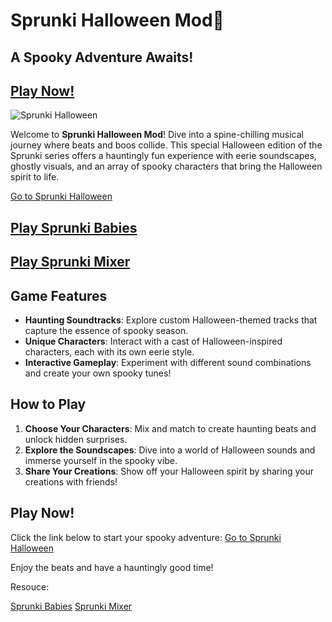 # Sprunki Halloween Mod🎃
## A Spooky Adventure Awaits!

## [Play Now!](https://sprunkiincredibox.app/sprunki-halloween)

![Sprunki Halloween](https://sprunkiincredibox.app/images/sprunki-halloween.jpg)

Welcome to **Sprunki Halloween Mod**! Dive into a spine-chilling musical journey where beats and boos collide. This special Halloween edition of the Sprunki series offers a hauntingly fun experience with eerie soundscapes, ghostly visuals, and an array of spooky characters that bring the Halloween spirit to life.

[Go to Sprunki Halloween](https://sprunkiincredibox.app/sprunki-halloween)



## [Play Sprunki Babies](https://sprunkiincredibox.app/sprunki-babies)

## [Play Sprunki Mixer](https://sprunkiincredibox.app/sprunki-mixer)

## Game Features
- **Haunting Soundtracks**: Explore custom Halloween-themed tracks that capture the essence of spooky season.
- **Unique Characters**: Interact with a cast of Halloween-inspired characters, each with its own eerie style.
- **Interactive Gameplay**: Experiment with different sound combinations and create your own spooky tunes!

## How to Play
1. **Choose Your Characters**: Mix and match to create haunting beats and unlock hidden surprises.
2. **Explore the Soundscapes**: Dive into a world of Halloween sounds and immerse yourself in the spooky vibe.
3. **Share Your Creations**: Show off your Halloween spirit by sharing your creations with friends!

## Play Now!
Click the link below to start your spooky adventure:
[Go to Sprunki Halloween](https://sprunkiincredibox.app/sprunki-halloween)

Enjoy the beats and have a hauntingly good time!

Resouce:

[Sprunki Babies](https://github.com/Sprunki-Babies/)
[Sprunki Mixer](https://github.com/Sprunki-Mixer-Mod)
